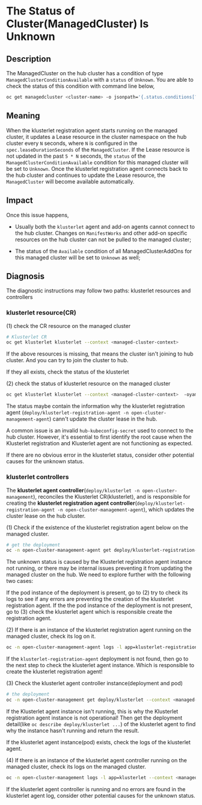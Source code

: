 # The Status of Cluster(ManagedCluster) Is Unknown

## Description

The ManagedCluster on the hub cluster has a condition of type `ManagedClusterConditionAvailable` with a `status` of `Unknown`.
You are able to check the status of this condition with command line below,

```bash
oc get managedcluster <cluster-name> -o jsonpath='{.status.conditions[?(@.type=="ManagedClusterConditionAvailable")]}' --context <hub-cluster-context>
```

## Meaning

When the klusterlet registration agent starts running on the managed cluster, it updates a Lease resource in the cluster namespace on the hub cluster every `N` seconds, where `N` is configured in the `spec.leaseDurationSeconds` of the `ManagedCluster`. If the Lease resource is not updated in the past `5 * N` seconds, the `status` of the `ManagedClusterConditionAvailable` condition for this managed cluster will be set to `Unknown`. Once the klusterlet registration agent connects back to the hub cluster and continues to update the Lease resource, the `ManagedCluster` will become available automatically.

## Impact

Once this issue happens,

- Usually both the `klusterlet` agent and add-on agents cannot connect to the hub cluster. Changes on `ManifestWorks` and other add-on specific resources on the hub cluster can not be pulled to the managed cluster;

- The status of the `Available` condition of all ManagedClusterAddOns for this managed cluster will be set to `Unknown` as well;

## Diagnosis

The diagnostic instructions may follow two paths: klusterlet resources and controllers

### klusterlet resource(CR)

(1) check the CR resource on the managed cluster

```bash
# Klusterlet CR
oc get klusterlet klusterlet --context <managed-cluster-context>
```

If the above resources is missing, that means the cluster isn't joining to hub cluster. And you can try to join the cluster to hub.

If they all exists, check the status of the klusterlet

(2) check the status of klusterlet resource on the managed cluster

```bash
oc get klusterlet klusterlet --context <managed-cluster-context>  -oyaml
```

The status maybe contain the information why the klusterlet registration agent (`deploy/klusterlet-registration-agent -n open-cluster-management-agent`) cann't update the cluster lease in the hub. 

A common issue is an invalid `hub-kubeconfig-secret` used to connect to the hub cluster. However, it's essential to first identify the root cause when the Klusterlet registration and Klusterlet agent are not functioning as expected.

If there are no obvious error in the klusterlet status, consider other potential causes for the unknown status.

### klusterlet controllers

The **klusterlet agent controller**(`deploy/klusterlet -n open-cluster-management`), reconciles the Klusterlet CR(klusterlet), and is responsible for creating the **klusterlet registration agent controller**(`deploy/klusterlet-registration-agent -n open-cluster-management-agent`), which updates the cluster lease on the hub cluster.

(1) Check if the existence of the klusterlet registration agent below on the managed cluster.

```bash
# get the deployment
oc -n open-cluster-management-agent get deploy/klusterlet-registration-agent --context <managed-cluster-context>
```

The unknown status is caused by the Klusterlet registration agent instance not running, or there may be internal issues preventing it from updating the managed cluster on the hub. We need to explore further with the following two cases:

If the pod instance of the deployment is present, go to (2) try to check its logs to see if any errors are preventing the creation of the klusterlet registration agent.
If the the pod instance of the deployment is not present, go to (3) check the klusterlet agent which is responsible create the registration agent.

(2) If there is an instance of the klusterlet registration agent running on the managed cluster, check its log on it.

```bash
oc -n open-cluster-management-agent logs -l app=klusterlet-registration-agent --context <managed-cluster-context>
```

If the `klusterlet-registration-agent` deployment is not found, then go to the next step to check the klusterlet agent instance. Which is responsible to create the klusterlet registration agent!

(3) Check the klusterlet agent controller instance(deployment and pod)

```bash
# the deployment
oc -n open-cluster-management get deploy/klusterlet --context <managed-cluster-context>
```

If the Klusterlet agent instance isn't running, this is why the Klusterlet registration agent instance is not operational! Then get the deployment detail(like `oc describe deploy/klusterlet ...`) of the klusterlet agent to find why the instance hasn't running and return the result.

If the klusterlet agent instance(pod) exists, check the logs of the klusterlet agent.

(4) If there is an instance of the klusterlet agent controller running on the managed cluster, check its logs on the managed cluster.

```bash
oc -n open-cluster-management logs -l app=klusterlet --context <managed-cluster-context>
```

If the klusterlet agent controller is running and no errors are found in the klusterlet agent log, consider other potential causes for the unknown status.